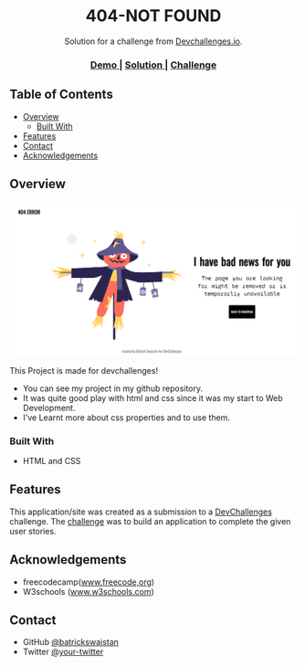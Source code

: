<!-- Please update value in the {}  -->

<h1 align="center">404-NOT FOUND</h1>

<div align="center">
   Solution for a challenge from  <a href="http://devchallenges.io" target="_blank">Devchallenges.io</a>.
</div>

<div align="center">
  <h3>
    <a href="https://{your-demo-link.your-domain}">
      Demo
    </a>
    <span> | </span>
    <a href="https://dreamy-hamilton-2fad4a.netlify.app/">
      Solution
    </a>
    <span> | </span>
    <a href="https://devchallenges.io/challenges/wBunSb7FPrIepJZAg0sY">
      Challenge
    </a>
  </h3>
</div>

<!-- TABLE OF CONTENTS -->

## Table of Contents

- [Overview](#overview)
  - [Built With](#built-with)
- [Features](#features)
- [Contact](#contact)
- [Acknowledgements](#acknowledgements)

<!-- OVERVIEW -->

## Overview

![screenshot](https://github.com/batrick-swaistan/Devchallenges-01/blob/main/404.PNG)

This Project is made for devchallenges!

- You can see my project in my github repository.
- It was quite good play with html and css since it was my start to Web Development.
- I've Learnt more about css properties and to use them.


### Built With

<!-- This section should list any major frameworks that you built your project using. Here are a few examples.-->

- HTML and CSS

## Features

<!-- List the features of your application or follow the template. Don't share the figma file here :) -->

This application/site was created as a submission to a [DevChallenges](https://devchallenges.io/challenges) challenge. The [challenge](https://devchallenges.io/challenges/wBunSb7FPrIepJZAg0sY) was to build an application to complete the given user stories.


## Acknowledgements

<!-- This section should list any articles or add-ons/plugins that helps you to complete the project. This is optional but it will help you in the future. For exmpale -->

- freecodecamp(www.freecode,org)
- W3schools (www.w3schools.com)

## Contact


- GitHub [@batrickswaistan](https://github.com/batrick-swaistan)
- Twitter [@your-twitter](https://{twitter.com/your-username})
